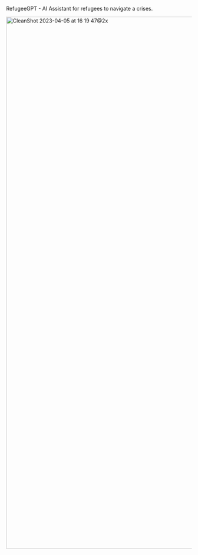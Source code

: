 RefugeeGPT - AI Assistant for refugees to navigate a crises.

<img width="1440" alt="CleanShot 2023-04-05 at 16 19 47@2x" src="https://user-images.githubusercontent.com/10562358/230232707-a7c259a5-5e93-49b4-981d-7eefe1565ce5.png">
